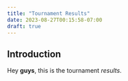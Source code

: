 ```yaml
---
title: "Tournament Results"
date: 2023-08-27T00:15:58-07:00
draft: true
---
```


## Introduction

Hey **guys**, this is the tournament *results*.
